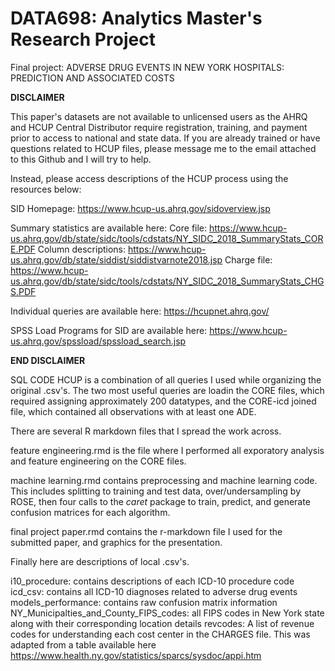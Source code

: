 # DATA698: Analytics Master's Research Project
Final project: ADVERSE DRUG EVENTS IN NEW YORK HOSPITALS: PREDICTION AND ASSOCIATED COSTS

**DISCLAIMER**

This paper's datasets are not available to unlicensed users as the AHRQ and HCUP Central Distributor require registration, training, and payment prior to access to national and state data. If you are already trained or have questions related to HCUP files, please message me to the email attached to this Github and I will try to help.

Instead, please access descriptions of the HCUP process using the resources below:

SID Homepage: https://www.hcup-us.ahrq.gov/sidoverview.jsp

Summary statistics are available here: 
Core file: https://www.hcup-us.ahrq.gov/db/state/sidc/tools/cdstats/NY_SIDC_2018_SummaryStats_CORE.PDF
Column descriptions: https://www.hcup-us.ahrq.gov/db/state/siddist/siddistvarnote2018.jsp
Charge file: https://www.hcup-us.ahrq.gov/db/state/sidc/tools/cdstats/NY_SIDC_2018_SummaryStats_CHGS.PDF

Individual queries are available here: https://hcupnet.ahrq.gov/

SPSS Load Programs for SID are available here: https://www.hcup-us.ahrq.gov/spssload/spssload_search.jsp

**END DISCLAIMER**

SQL CODE HCUP is a combination of all queries I used while organizing the original .csv's. The two most useful queries are loadin the CORE files, which required assigning approximately 200 datatypes, and the CORE-icd joined file, which contained all observations with at least one ADE.

There are several R markdown files that I spread the work across.

feature engineering.rmd is the file where I performed all exporatory analysis and feature engineering on the CORE files. 

machine learning.rmd contains preprocessing and machine learning code. This includes splitting to training and test data, over/undersampling by ROSE, then four calls to the _caret_ package to train, predict, and generate confusion matrices for each algorithm.

final project paper.rmd contains the r-markdown file I used for the submitted paper, and graphics for the presentation.

Finally here are descriptions of local .csv's.

i10_procedure: contains descriptions of each ICD-10 procedure code
icd_csv: contains all ICD-10 diagnoses related to adverse drug events
models_performance: contains raw confusion matrix information
NY_Municipalties_and_County_FIPS_codes: all FIPS codes in New York state along with their corresponding location details
revcodes: A list of revenue codes for understanding each cost center in the CHARGES file. This was adapted from a table available here <https://www.health.ny.gov/statistics/sparcs/sysdoc/appi.htm>
